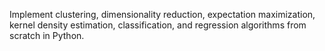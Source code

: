 Implement clustering, dimensionality reduction, expectation maximization, kernel density estimation, classification, and regression algorithms from scratch in Python.
